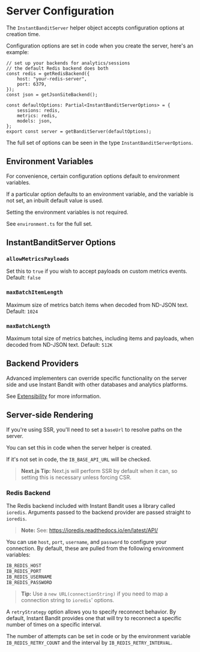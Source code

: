 # Server Configuration
The `InstantBanditServer` helper object accepts configuration options at creation time.

Configuration options are set in code when you create the server, here's an example:

```TS
// set up your backends for analytics/sessions
// the default Redis backend does both
const redis = getRedisBackend({
    host: "your-redis-server",
    port: 6379,
});
const json = getJsonSiteBackend();

const defaultOptions: Partial<InstantBanditServerOptions> = {
    sessions: redis,
    metrics: redis,
    models: json,
};
export const server = getBanditServer(defaultOptions);
```

The full set of options can be seen in the type `InstantBanditServerOptions`.


## Environment Variables
For convenience, certain configuration options default to environment variables.

If a particular option defaults to an environment variable, and the variable is not set, an inbuilt default value is used.

Setting the environment variables is not required.

See `environment.ts` for the full set.


## InstantBanditServer Options

### `allowMetricsPayloads`
Set this to `true` if you wish to accept payloads on custom metrics events. Default: `false`


### `maxBatchItemLength`
Maximum size of metrics batch items when decoded from ND-JSON text. Default: `1024`


### `maxBatchLength`
Maximum total size of metrics batches, including items and payloads, when decoded from ND-JSON text. Default: `512K`


## Backend Providers
Advanced implementers can override specific functionality on the server side and use Instant Bandit with other databases and analytics platforms.

See [Extensibility](../internals/extensibility.md) for more information.


## Server-side Rendering
If you're using SSR, you'll need to set a `baseUrl` to resolve paths on the server.

You can set this in code when the server helper is created.

If it's not set in code, the `IB_BASE_API_URL` will be checked.


> **Next.js Tip:** Next.js will perform SSR by default when it can, so setting this is necessary unless forcing CSR.


### Redis Backend
The Redis backend included with Instant Bandit uses a library called `ioredis`.
Arguments passed to the backend provider are passed straight to `ioredis`.

> **Note:** See: https://ioredis.readthedocs.io/en/latest/API/

You can use `host`, `port`, `username`, and `password` to configure your connection.
By default, these are pulled from the following environment variables:

```bash
IB_REDIS_HOST
IB_REDIS_PORT
IB_REDIS_USERNAME
IB_REDIS_PASSWORD
```

> **Tip:** Use a `new URL(connectionString)` if you need to map a connection string to `ioredis`' options.

A `retryStrategy` option allows you to specify reconnect behavior.
By default, Instant Bandit provides one that will try to reconnect a specific number of times on a specific interval.

The number of attempts can be set in code or by the environment variable `IB_REDIS_RETRY_COUNT` and the interval by `IB_REDIS_RETRY_INTERVAL`.
